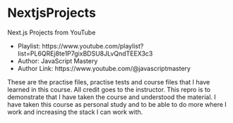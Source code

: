 # NextjsProjects

Next.js Projects from YouTube

<ul>
  <li>Playlist: https://www.youtube.com/playlist?list=PL6QREj8te1P7gixBDSU8JLvQndTEEX3c3</li>
  <li>Author: JavaScript Mastery</li>
  <li>Author Link: https://www.youtube.com/@javascriptmastery</li>
</ul>

<p>
These are the practise files, practise tests and course files that I have learned in this course. All credit goes to the instructor. This repro is to demonstrate that I have taken the course and understood the material. I have taken this course as personal study and to be able to do more where I work and increasing the stack I can work with.
</p>